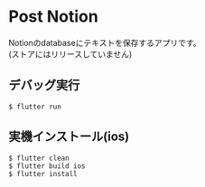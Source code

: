 # Post Notion
Notionのdatabaseにテキストを保存するアプリです。<br>
(ストアにはリリースしていません)

## デバッグ実行
```
$ flutter run
```

## 実機インストール(ios)
```
$ flutter clean
$ flutter build ios
$ flutter install
```
